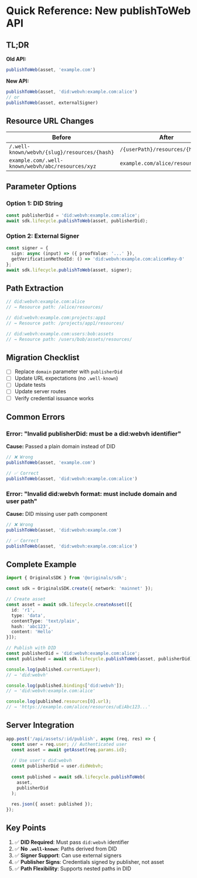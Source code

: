 # Quick Reference: New publishToWeb API

## TL;DR

**Old API:**
```typescript
publishToWeb(asset, 'example.com')
```

**New API:**
```typescript
publishToWeb(asset, 'did:webvh:example.com:alice')
// or
publishToWeb(asset, externalSigner)
```

## Resource URL Changes

| Before | After |
|--------|-------|
| `/.well-known/webvh/{slug}/resources/{hash}` | `/{userPath}/resources/{hash}` |
| `example.com/.well-known/webvh/abc/resources/xyz` | `example.com/alice/resources/xyz` |

## Parameter Options

### Option 1: DID String
```typescript
const publisherDid = 'did:webvh:example.com:alice';
await sdk.lifecycle.publishToWeb(asset, publisherDid);
```

### Option 2: External Signer
```typescript
const signer = {
  sign: async (input) => ({ proofValue: '...' }),
  getVerificationMethodId: () => 'did:webvh:example.com:alice#key-0'
};
await sdk.lifecycle.publishToWeb(asset, signer);
```

## Path Extraction

```typescript
// did:webvh:example.com:alice
// → Resource path: /alice/resources/

// did:webvh:example.com:projects:app1
// → Resource path: /projects/app1/resources/

// did:webvh:example.com:users:bob:assets
// → Resource path: /users/bob/assets/resources/
```

## Migration Checklist

- [ ] Replace `domain` parameter with `publisherDid`
- [ ] Update URL expectations (no `.well-known`)
- [ ] Update tests
- [ ] Update server routes
- [ ] Verify credential issuance works

## Common Errors

### Error: "Invalid publisherDid: must be a did:webvh identifier"
**Cause:** Passed a plain domain instead of DID
```typescript
// ❌ Wrong
publishToWeb(asset, 'example.com')

// ✅ Correct
publishToWeb(asset, 'did:webvh:example.com:alice')
```

### Error: "Invalid did:webvh format: must include domain and user path"
**Cause:** DID missing user path component
```typescript
// ❌ Wrong
publishToWeb(asset, 'did:webvh:example.com')

// ✅ Correct
publishToWeb(asset, 'did:webvh:example.com:alice')
```

## Complete Example

```typescript
import { OriginalsSDK } from '@originals/sdk';

const sdk = OriginalsSDK.create({ network: 'mainnet' });

// Create asset
const asset = await sdk.lifecycle.createAsset([{
  id: 'r1',
  type: 'data',
  contentType: 'text/plain',
  hash: 'abc123',
  content: 'Hello'
}]);

// Publish with DID
const publisherDid = 'did:webvh:example.com:alice';
const published = await sdk.lifecycle.publishToWeb(asset, publisherDid);

console.log(published.currentLayer);
// → 'did:webvh'

console.log(published.bindings['did:webvh']);
// → 'did:webvh:example.com:alice'

console.log(published.resources[0].url);
// → 'https://example.com/alice/resources/uEiAbc123...'
```

## Server Integration

```typescript
app.post('/api/assets/:id/publish', async (req, res) => {
  const user = req.user; // Authenticated user
  const asset = await getAsset(req.params.id);
  
  // Use user's did:webvh
  const publisherDid = user.didWebvh;
  
  const published = await sdk.lifecycle.publishToWeb(
    asset,
    publisherDid
  );
  
  res.json({ asset: published });
});
```

## Key Points

1. ✅ **DID Required**: Must pass `did:webvh` identifier
2. ✅ **No `.well-known`**: Paths derived from DID
3. ✅ **Signer Support**: Can use external signers
4. ✅ **Publisher Signs**: Credentials signed by publisher, not asset
5. ✅ **Path Flexibility**: Supports nested paths in DID